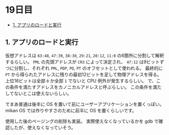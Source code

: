 # 19日目

<!-- mtoc-start -->

- [1. アプリのロードと実行](#1-アプリのロードと実行)

<!-- mtoc-end -->

## 1. アプリのロードと実行

仮想アドレスは `63:48`, `47:39`, `38:30`, `29:21`, `20:12`, `11:0` の6箇所に分割して解釈するらしい。
`PML` の先頭アドレスが `CR3` によって決定され、
`47:12` は9ビットずつに分割し、それぞれ `PML`, `PDP`, `PD`, `PT` のオフセットとして使われる。
最終的に `PT` から得られたアドレスに残りの最初12ビットを足して物理アドレスを得る。
上位16ビットは全部 `0` か全部 `1` でないと CPU 例外が発生するらしい。
で、この条件を満たすアドレスをカノニカルアドレスと呼ぶらしい。
この条件を満たしてないとこは使えないらしい。

でまあ普通は後半に OS を置いて前にユーザーアプリケーションを置くっぽい。
mikan OS では作りやすさのために前半に OS を置くらしいです。

使用した後のページングの削除も実装。
実際使えなくなっているかを gdb で確認したが、使えなくなっていそう。
